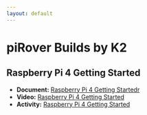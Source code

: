 ```yaml
---
layout: default
---
```

# piRover Builds by K2

## Raspberry Pi 4 Getting Started

- **Document:** [Raspberry Pi 4 Getting Startedr](RaspberryPi4GettingStarted.pdf)
- **Video:** [Raspberry Pi 4 Getting Started](https://www.youtube.com/watch?v=BpJCAafw2qE)
- **Activity:** [Raspberry Pi 4 Getting Started](RaspberryPi4GettingStarted.Activity.docx)

